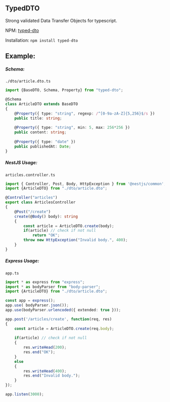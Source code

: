 ## TypedDTO
Strong validated Data Transfer Objects for typescript.

NPM: [typed-dto](https://www.npmjs.com/package/typed-dto)

Installation: `npm install typed-dto`

## Example:

##### Schema:
`./dto/article.dto.ts`
```typescript
import {BaseDTO, Schema, Property} from "typed-dto";

@Schema
class ArticleDTO extends BaseDTO
{
    @Property({ type: "string", regexp: /^[0-9a-zA-Z]{5,256}$/s })
    public title: string;
    
    @Property({ type: "string", min: 5, max: 256*256 })
    public content: string;
    
    @Property({ type: "date" })
    public publishedAt: Date;
}
```


##### NestJS Usage:
`articles.controller.ts`
```typescript
import { Controller, Post, Body, HttpException } from '@nestjs/common';
import {ArticleDTO} from "./dto/article.dto";

@Controller("articles")
export class ArticlesController
{
    @Post("/create")
    create(@Body() body): string
    {
        const article = ArticleDTO.create(body);
        if(article) // check if not null
            return "OK";
        throw new HttpException("Invalid body.", 400);
    }
}
```

##### Express Usage:
`app.ts`
```typescript
import * as express from "express";
import * as bodyParser from "body-parser";
import {ArticleDTO} from "./dto/article.dto";

const app = express();
app.use( bodyParser.json());
app.use(bodyParser.urlencoded({ extended: true })); 

app.post('/articles/create', function(req, res)
{
    const article = ArticleDTO.create(req.body);
    
    if(article) // check if not null
    {
        res.writeHead(200);
        res.end("OK");
    }
    else
    {
        res.writeHead(400);
        res.end("Invalid body.");
    }
});

app.listen(3000);
```
